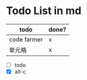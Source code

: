# Todo List in md

|  todo   | done?  |
|  ----  | ----  |
| code farmer  | x |
| 单元格  | x |

- [ ] todo
- [x] alt-c

[//]: <> (press alt+c to right the todo)
